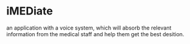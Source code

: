 # iMEDiate
an application with a voice system, which will absorb the relevant information from the medical staff and help them get the best desition.
